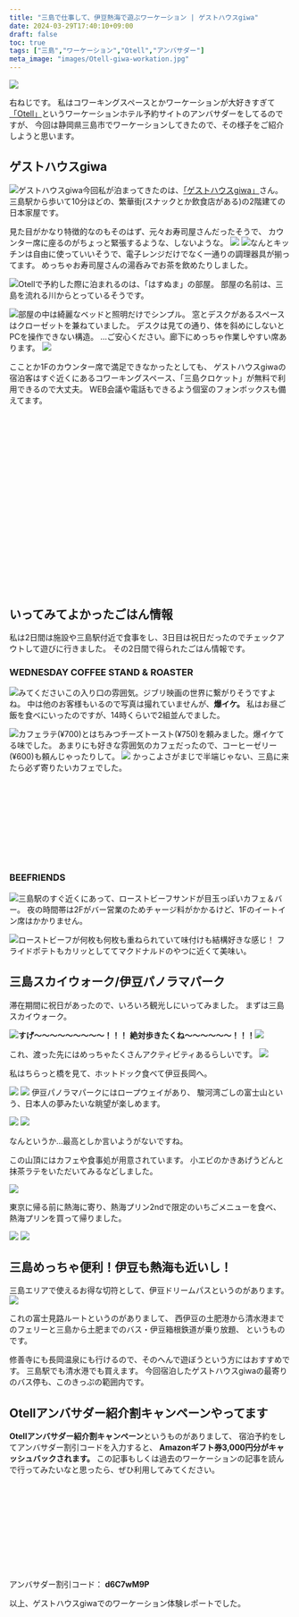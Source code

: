 ```yaml
---
title: "三島で仕事して、伊豆熱海で遊ぶワーケーション | ゲストハウスgiwa"
date: 2024-03-29T17:40:10+09:00
draft: false
toc: true
tags: ["三島","ワーケーション","Otell","アンバサダー"]
meta_image: "images/Otell-giwa-workation.jpg"
---
```

![](https://pbs.twimg.com/media/GJ7DzDgbcAA58F3?format=jpg&name=medium)

右ねじです。
私はコワーキングスペースとかワーケーションが大好きすぎて
[「Otell」](https://otell.jp/)というワーケーションホテル予約サイトのアンバサダーをしてるのですが、
今回は静岡県三島市でワーケーションしてきたので、その様子をご紹介しようと思います。

<!--more-->

## ゲストハウスgiwa

![ゲストハウスgiwa](https://pbs.twimg.com/media/GJ7Eo_vbUAA3SCt?format=jpg&name=4096x4096)今回私が泊まってきたのは、[「ゲストハウスgiwa」](https://otell.app/hotel_detail/1658816080430x756853745228185600)さん。
三島駅から歩いて10分ほどの、繁華街(スナックとか飲食店がある)の2階建ての日本家屋です。

見た目がかなり特徴的なのもそのはず、元々お寿司屋さんだったそうで、
カウンター席に座るのがちょっと緊張するような、しないような。
![](https://pbs.twimg.com/media/GJ7Hy2zaQAAW3dw?format=jpg&name=4096x4096)
![](https://pbs.twimg.com/media/GJ7IPpnaEAA2m1f?format=jpg&name=4096x4096)なんとキッチンは自由に使っていいそうで、電子レンジだけでなく一通りの調理器具が揃ってます。
めっちゃお寿司屋さんの湯呑みでお茶を飲めたりしました。

![](https://pbs.twimg.com/media/GJ7H50YbQAA27Lh?format=jpg&name=4096x4096)Otellで予約した際に泊まれるのは、「はすぬま」の部屋。
部屋の名前は、三島を流れる川からとっているそうです。

![](https://pbs.twimg.com/media/GJ7HrDlaoAAAeTz?format=jpg&name=4096x4096)部屋の中は綺麗なベッドと照明だけでシンプル。
窓とデスクがあるスペースはクローゼットを兼ねていました。
デスクは見ての通り、体を斜めにしないとPCを操作できない構造。
…ご安心ください。廊下にめっちゃ作業しやすい席あります。
![](https://pbs.twimg.com/media/GJ7ILAdaEAAB7ey?format=jpg&name=4096x4096)

こことか1Fのカウンター席で満足できなかったとしても、
ゲストハウスgiwaの宿泊客はすぐ近くにあるコワーキングスペース、「三島クロケット」が無料で利用できるので大丈夫。
WEB会議や電話もできるよう個室のフォンボックスも備えてます。
<div class="iframely-embed"><div class="iframely-responsive" style="padding-bottom: 38.4%; padding-top: 120px;"><a href="https://www.crqt.work" data-iframely-url="//iframely.net/XGb6NUI"></a></div></div><script async src="//iframely.net/embed.js"></script>

## いってみてよかったごはん情報
私は2日間は施設や三島駅付近で食事をし、3日目は祝日だったのでチェックアウトして遊びに行きました。
その2日間で得られたごはん情報です。

### WEDNESDAY COFFEE STAND & ROASTER
![](https://pbs.twimg.com/media/GJ7N0kPacAAe624?format=jpg&name=4096x4096)みてくださいこの入り口の雰囲気。ジブリ映画の世界に繋がりそうですよね。
中は他のお客様もいるので写真は撮れていませんが、**爆イケ。**
私はお昼ご飯を食べにいったのですが、14時くらいで2組並んでました。

![](https://pbs.twimg.com/media/GJ7P0m-aYAANVHx?format=jpg&name=4096x4096)カフェラテ(¥700)とはちみつチーズトースト(¥750)を頼みました。爆イケてる味でした。
あまりにも好きな雰囲気のカフェだったので、コーヒーゼリー(¥600)も頼んじゃったりして。
![](https://pbs.twimg.com/media/GJ7N4yfbsAAaDLB?format=jpg&name=4096x4096)
かっこよさがまじで半端じゃない、三島に来たら必ず寄りたいカフェでした。

<div class="iframely-embed"><div class="iframely-responsive" style="height: 140px; padding-bottom: 0;"><a href="https://www.instagram.com/wednesdaycoffeestand/" data-iframely-url="//iframely.net/rK3nnQA"></a></div></div><script async src="//iframely.net/embed.js"></script>

### BEEFRIENDS
![](https://pbs.twimg.com/media/GJ7R80Ja8AANkoC?format=jpg&name=4096x4096)三島駅のすぐ近くにあって、ローストビーフサンドが目玉っぽいカフェ＆バー。
夜の時間帯は2Fがバー営業のためチャージ料がかかるけど、1Fのイートイン席はかかりません。

![](https://pbs.twimg.com/media/GJ7R3j2bAAANTtN?format=jpg&name=4096x4096)ローストビーフが何枚も何枚も重ねられていて味付けも結構好きな感じ！
フライドポテトもカリッとしててマクドナルドのやつに近くて美味い。

## 三島スカイウォーク/伊豆パノラマパーク
滞在期間に祝日があったので、いろいろ観光しにいってみました。
まずは三島スカイウォーク。

![](https://pbs.twimg.com/media/GJ7UtD5aMAAtET8?format=jpg&name=4096x4096)**すげ〜〜〜〜〜〜〜〜〜！！！**
**絶対歩きたくね〜〜〜〜〜〜！！！**![](https://pbs.twimg.com/media/GJ7UxE2bUAAt-d0?format=jpg&name=4096x4096)

これ、渡った先にはめっちゃたくさんアクティビティあるらしいです。
![](https://mishima-skywalk.jp/wordpress/wp-content/uploads/2023/09/information-map_jp.svg)

私はちらっと橋を見て、ホットドック食べて伊豆長岡へ。

![](https://pbs.twimg.com/media/GJ7aZjCbQAIRjAU?format=jpg&name=4096x4096)
![](https://pbs.twimg.com/media/GJ7aeJHbQAA5kcO?format=jpg&name=4096x4096)
伊豆パノラマパークにはロープウェイがあり、
駿河湾ごしの富士山という、日本人の夢みたいな眺望が楽しめます。

![](https://pbs.twimg.com/media/GJ7bBkibMAAGQIt?format=jpg&name=4096x4096)
![](https://pbs.twimg.com/media/GJ7axvWbcAAIRHQ?format=jpg&name=4096x4096)

なんというか…最高としか言いようがないですね。

この山頂にはカフェや食事処が用意されています。
小エビのかきあげうどんと抹茶ラテをいただいてみるなどしました。

![](https://pbs.twimg.com/media/GJ7aljfaAAANAB4?format=jpg&name=4096x4096)

東京に帰る前に熱海に寄り、熱海プリン2ndで限定のいちごメニューを食べ、
熱海プリンを買って帰りました。

![](https://pbs.twimg.com/media/GJ7fOT5bgAAbhj_?format=jpg&name=4096x4096)
![](https://pbs.twimg.com/media/GJ7fIYRbsAAlHIz?format=jpg&name=4096x4096)

## 三島めっちゃ便利！伊豆も熱海も近いし！
三島エリアで使えるお得な切符として、伊豆ドリームパスというのがあります。
![](https://pbs.twimg.com/media/GJ7g0EAaoAAq9XC?format=jpg&name=4096x4096)

これの富士見路ルートというのがありまして、
西伊豆の土肥港から清水港までのフェリーと三島から土肥までのバス・伊豆箱根鉄道が乗り放題、
というものです。

修善寺にも長岡温泉にも行けるので、そのへんで遊ぼうという方にはおすすめです。
三島駅でも清水港でも買えます。
今回宿泊したゲストハウスgiwaの最寄りのバス停も、このきっぷの範囲内です。

## Otellアンバサダー紹介割キャンペーンやってます

**Otellアンバサダー紹介割キャンペーン**というものがありまして、
宿泊予約をしてアンバサダー割引コードを入力すると、
**Amazonギフト券3,000円分がキャッシュバックされます。**
この記事もしくは過去のワーケーションの記事を読んで行ってみたいなと思ったら、ぜひ利用してみてください。
<div class="iframely-embed"><div class="iframely-responsive" style="height: 140px; padding-bottom: 0;"><a href="https://otell.jp/ambassador/" data-iframely-url="//iframely.net/3odixU1?card=small"></a></div></div><script async src="//iframely.net/embed.js"></script>
<br>

アンバサダー割引コード： **d6C7wM9P**

以上、ゲストハウスgiwaでのワーケーション体験レポートでした。